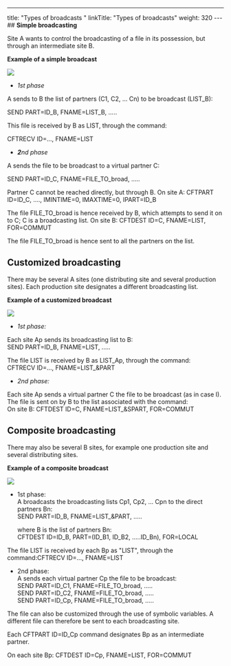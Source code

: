 ---
title: "Types of broadcasts "
linkTitle: "Types of broadcasts"
weight: 320
--- ## **<span id="Simple_broadcasting"></span>Simple broadcasting**

Site A wants to control the broadcasting of a file in its possession,
but through an intermediate site B.

**Example of a simple broadcast**

![](/Images/TransferCFT/simple_broadcast.gif)

- *1st phase*

A sends to B the list of partners (C1, C2, ... Cn)
to be broadcast (LIST_B):

SEND PART=ID_B, FNAME=LIST_B, .....

This file is received by B as LIST, through the command:

CFTRECV ID=..., FNAME=LIST

- ***2**nd
    phase*

A sends the file to be broadcast to a virtual partner
C:

SEND PART=ID_C, FNAME=FILE_TO_broad, .....

Partner C cannot be reached directly, but through
B. On site A: CFTPART ID=ID_C, ...., IMINTIME=0, IMAXTIME=0, IPART=ID_B

The file FILE_TO_broad is hence received by B, which
attempts to send it on to C; C is a broadcasting list. On site B: CFTDEST
ID=C, FNAME=LIST, FOR=COMMUT

The file FILE_TO_broad is hence sent to all the partners
on the list.

<span id="Customized_broadcasting"></span>

## Customized broadcasting

There may be several A sites (one distributing site and several production
sites). Each production site designates a different broadcasting list.

**Example of a customized broadcast**

![](/Images/TransferCFT/customized_broadcast.gif)

- *1st phase:*

Each site Ap sends its broadcasting list to B:  
SEND PART=ID_B, FNAME=LIST, .....

The file LIST is received by B as LIST_Ap, through
the command:  
CFTRECV ID=..., FNAME=LIST_&PART

- *2nd phase:*

Each site Ap sends a virtual partner C the file to
be broadcast (as in case I). The file is sent on by B to the list associated
with the command:  
On site B: CFTDEST ID=C, FNAME=LIST_&SPART, FOR=COMMUT

## **<span id="Example_of_composite_broadcasting"></span>Composite broadcasting**

There may also be several B sites, for example one production site and
several distributing sites.

**Example of a composite broadcast**

![](/Images/TransferCFT/composite_broadcast.gif)

- 1st
    phase:  
    A broadcasts the broadcasting lists Cp1, Cp2, ... Cpn to the direct
    partners Bn:  
    SEND PART=ID_B, FNAME=LIST_&PART, .....  

    where B is the list of partners Bn:  
    CFTDEST ID=ID_B, PART=(ID_B1, ID_B2, .....ID_Bn), FOR=LOCAL

The file LIST is received by each Bp as "LIST",
through the command:CFTRECV ID=..., FNAME=LIST

- 2nd
    phase:  
    A sends each virtual partner Cp the file to be broadcast:  
    SEND PART=ID_C1, FNAME=FILE_TO_broad, .....  
    SEND PART=ID_C2, FNAME=FILE_TO_broad, .....  
    SEND PART=ID_Cp, FNAME=FILE_TO_broad, .....

The file can also be customized through the use of symbolic variables.
A different file can therefore be sent to each broadcasting site.

Each CFTPART ID=ID_Cp command designates Bp as an intermediate partner.

On each site Bp: CFTDEST ID=Cp, FNAME=LIST, FOR=COMMUT
